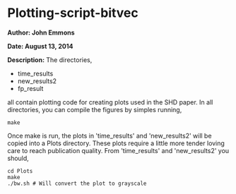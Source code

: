 Plotting-script-bitvec
======================

**Author: John Emmons**

**Date: August 13, 2014**

**Description:** The directories,

- time_results
- new_results2
- fp_result

all contain plotting code for creating plots used in the SHD paper. In all directories, you can compile the figures by simples running,

    make

Once make is run, the plots in 'time_results' and 'new_results2' will be copied into a Plots directory. These plots require a little more tender loving care to reach publication quality. From 'time_results' and 'new_results2' you should, 

    cd Plots
    make
    ./bw.sh # Will convert the plot to grayscale

 
